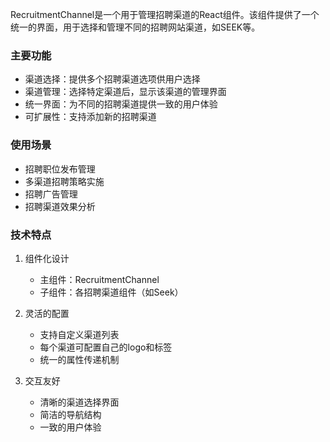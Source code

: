RecruitmentChannel是一个用于管理招聘渠道的React组件。该组件提供了一个统一的界面，用于选择和管理不同的招聘网站渠道，如SEEK等。

### 主要功能

- 渠道选择：提供多个招聘渠道选项供用户选择
- 渠道管理：选择特定渠道后，显示该渠道的管理界面
- 统一界面：为不同的招聘渠道提供一致的用户体验
- 可扩展性：支持添加新的招聘渠道

### 使用场景

- 招聘职位发布管理
- 多渠道招聘策略实施
- 招聘广告管理
- 招聘渠道效果分析

### 技术特点

1. 组件化设计
   - 主组件：RecruitmentChannel
   - 子组件：各招聘渠道组件（如Seek）

2. 灵活的配置
   - 支持自定义渠道列表
   - 每个渠道可配置自己的logo和标签
   - 统一的属性传递机制

3. 交互友好
   - 清晰的渠道选择界面
   - 简洁的导航结构
   - 一致的用户体验
